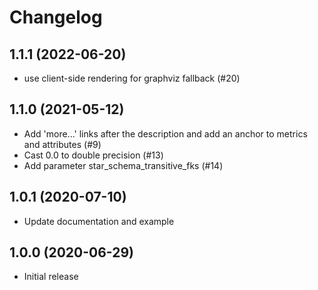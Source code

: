 # Changelog

## 1.1.1 (2022-06-20)

- use client-side rendering for graphviz fallback (#20)

## 1.1.0 (2021-05-12)

- Add 'more...' links after the description and add an anchor to metrics and attributes (#9)
- Cast 0.0 to double precision (#13)
- Add parameter star_schema_transitive_fks (#14)

## 1.0.1 (2020-07-10)

- Update documentation and example 


## 1.0.0 (2020-06-29) 

- Initial release

